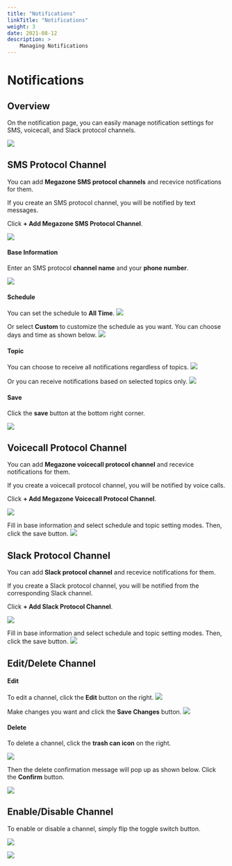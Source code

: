 ```yaml
---
title: "Notifications"
linkTitle: "Notifications"
weight: 3
date: 2021-08-12
description: >
    Managing Notifications
---
```


# Notifications

## Overview

On the notification page, you can easily manage notification settings for SMS, voicecall, and Slack protocol channels.

![](/ko/docs/guides_v1/my_account/notifications_img/notifications_img_01.png)

## SMS Protocol Channel

You can add **Megazone SMS protocol channels** and recevice notifications for them.

If you create an SMS protocol channel, you will be notified by text messages.

Click **+ Add Megazone SMS Protocol Channel**.

![](/ko/docs/guides_v1/my_account/notifications_img/notifications_img_02.png)

#### Base Information
Enter an SMS protocol **channel name** and your **phone number**.

![](/ko/docs/guides_v1/my_account/notifications_img/notifications_img_03.png)

#### Schedule
You can set the schedule to **All Time**.
![](/ko/docs/guides_v1/my_account/notifications_img/notifications_img_04.png)

Or select **Custom** to customize the schedule as you want. You can choose days and time as shown below. 
![](/ko/docs/guides_v1/my_account/notifications_img/notifications_img_05.png)


#### Topic 
You can choose to receive all notifications regardless of topics.
![](/ko/docs/guides_v1/my_account/notifications_img/notifications_img_06.png)

Or you can receive notifications based on selected topics only.
![](/ko/docs/guides_v1/my_account/notifications_img/notifications_img_07.png)

#### Save
Click the **save** button at the bottom right corner.

![](/ko/docs/guides_v1/my_account/notifications_img/notifications_img_08.png)

## Voicecall Protocol Channel

You can add **Megazone voicecall protocol channel** and recevice notifications for them.

If you create a voicecall protocol channel, you will be notified by voice calls.

Click **+ Add Megazone Voicecall Protocol Channel**.

![](/ko/docs/guides_v1/my_account/notifications_img/notifications_img_09.png)

Fill in base information and select schedule and topic setting modes. Then, click the save button.
![](/ko/docs/guides_v1/my_account/notifications_img/notifications_img_10.png)

## Slack Protocol Channel

You can add **Slack protocol channel** and recevice notifications for them.

If you create a Slack protocol channel, you will be notified from the corresponding Slack channel.

Click **+ Add Slack Protocol Channel**.

![](/ko/docs/guides_v1/my_account/notifications_img/notifications_img_11.png)

Fill in base information and select schedule and topic setting modes. Then, click the save button.
![](/ko/docs/guides_v1/my_account/notifications_img/notifications_img_12.png)

## Edit/Delete Channel

#### Edit

To edit a channel, click the **Edit** button on the right. 
![](/ko/docs/guides_v1/my_account/notifications_img/notifications_img_13.png)

Make changes you want and click the **Save Changes** button.
![](/ko/docs/guides_v1/my_account/notifications_img/notifications_img_14.png)

#### Delete

To delete a channel, click the **trash can icon** on the right.

![](/ko/docs/guides_v1/my_account/notifications_img/notifications_img_15.png)

Then the delete confirmation message will pop up as shown below. Click the **Confirm** button.

![](/ko/docs/guides_v1/my_account/notifications_img/notifications_img_16.png)

## Enable/Disable Channel

To enable or disable a channel, simply flip the toggle switch button.

![](/ko/docs/guides_v1/my_account/notifications_img/notifications_img_17.png)

![](/ko/docs/guides_v1/my_account/notifications_img/notifications_img_18.png)
